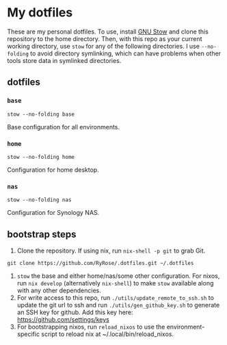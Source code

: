 # My dotfiles

These are my personal dotfiles. To use, install
[GNU Stow](https://www.gnu.org/software/stow) and clone this repository to the
home directory. Then, with this repo as your current working directory, use
`stow` for any of the following directories. I use `--no-folding` to avoid directory symlinking,
which can have problems when other tools store data in symlinked directories.

## dotfiles

### `base`

```console
stow --no-folding base
```

Base configuration for all environments.

### `home`

```console
stow --no-folding home
```

Configuration for home desktop.

### `nas`

```console
stow --no-folding nas
```

Configuration for Synology NAS.

## bootstrap steps

1. Clone the repository. If using nix, run `nix-shell -p git` to grab Git.

```console
git clone https://github.com/RyRose/.dotfiles.git ~/.dotfiles
```

1. `stow` the base and either home/nas/some other configuration. For nixos, run
   `nix develop` (alternatively `nix-shell`) to make `stow` available along with
   any other dependencies.
1. For write access to this repo, run `./utils/update_remote_to_ssh.sh` to update the
   git url to ssh and run `./utils/gen_github_key.sh` to generate an SSH key for
   github. Add this key here: <https://github.com/settings/keys>
1. For bootstrapping nixos, run `reload_nixos` to use the environment-specific
   script to reload nix at ~/.local/bin/reload_nixos.
